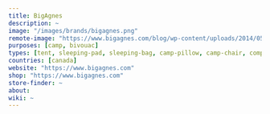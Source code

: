 ```yaml
---
title: BigAgnes
description: ~
image: "/images/brands/bigagnes.png"
remote-image: "https://www.bigagnes.com/blog/wp-content/uploads/2014/05/BA_color_CMYK.png"
purposes: [camp, bivouac]
types: [tent, sleeping-pad, sleeping-bag, camp-pillow, camp-chair, compression-straps, stuff-sack, pad-pump, duffle-bag]
countries: [canada]
website: "https://www.bigagnes.com"
shop: "https://www.bigagnes.com"
store-finder: ~
about:
wiki: ~
---
```

